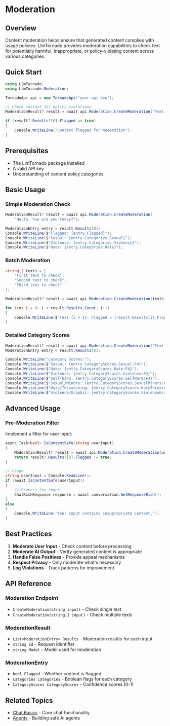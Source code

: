 # Moderation

## Overview

Content moderation helps ensure that generated content complies with usage policies. LlmTornado provides moderation capabilities to check text for potentially harmful, inappropriate, or policy-violating content across various categories.

## Quick Start

```csharp
using LlmTornado;
using LlmTornado.Moderation;

TornadoApi api = new TornadoApi("your-api-key");

// Check content for policy violations
ModerationResult? result = await api.Moderation.CreateModeration("Text to check");

if (result?.Results?[0].Flagged == true)
{
    Console.WriteLine("Content flagged for moderation");
}
```

## Prerequisites

- The LlmTornado package installed
- A valid API key
- Understanding of content policy categories

## Basic Usage

### Simple Moderation Check

```csharp
ModerationResult? result = await api.Moderation.CreateModeration(
    "Hello, how are you today?");

ModerationEntry entry = result.Results[0];
Console.WriteLine($"Flagged: {entry.Flagged}");
Console.WriteLine($"Sexual: {entry.Categories.Sexual}");
Console.WriteLine($"Violence: {entry.Categories.Violence}");
Console.WriteLine($"Hate: {entry.Categories.Hate}");
```

### Batch Moderation

```csharp
string[] texts = [
    "First text to check",
    "Second text to check",
    "Third text to check"
];

ModerationResult? result = await api.Moderation.CreateModeration(texts);

for (int i = 0; i < result.Results.Count; i++)
{
    Console.WriteLine($"Text {i + 1}: Flagged = {result.Results[i].Flagged}");
}
```

### Detailed Category Scores

```csharp
ModerationResult? result = await api.Moderation.CreateModeration("Text to analyze");
ModerationEntry entry = result.Results[0];

Console.WriteLine("Category Scores:");
Console.WriteLine($"Sexual: {entry.CategoryScores.Sexual:F4}");
Console.WriteLine($"Hate: {entry.CategoryScores.Hate:F4}");
Console.WriteLine($"Violence: {entry.CategoryScores.Violence:F4}");
Console.WriteLine($"Self-harm: {entry.CategoryScores.SelfHarm:F4}");
Console.WriteLine($"Sexual/Minors: {entry.CategoryScores.SexualMinors:F4}");
Console.WriteLine($"Hate/Threatening: {entry.CategoryScores.HateThreatening:F4}");
Console.WriteLine($"Violence/Graphic: {entry.CategoryScores.ViolenceGraphic:F4}");
```

## Advanced Usage

### Pre-Moderation Filter

Implement a filter for user input:

```csharp
async Task<bool> IsContentSafe(string userInput)
{
    ModerationResult? result = await api.Moderation.CreateModeration(userInput);
    return result?.Results?[0].Flagged != true;
}

// Usage
string userInput = Console.ReadLine();
if (await IsContentSafe(userInput))
{
    // Process the input
    ChatRichResponse response = await conversation.GetResponseRich();
}
else
{
    Console.WriteLine("Your input contains inappropriate content.");
}
```

## Best Practices

1. **Moderate User Input** - Check content before processing
2. **Moderate AI Output** - Verify generated content is appropriate
3. **Handle False Positives** - Provide appeal mechanisms
4. **Respect Privacy** - Only moderate what's necessary
5. **Log Violations** - Track patterns for improvement

## API Reference

### Moderation Endpoint
- `CreateModeration(string input)` - Check single text
- `CreateModeration(string[] input)` - Check multiple texts

### ModerationResult
- `List<ModerationEntry> Results` - Moderation results for each input
- `string Id` - Request identifier
- `string Model` - Model used for moderation

### ModerationEntry
- `bool Flagged` - Whether content is flagged
- `Categories Categories` - Boolean flags for each category
- `CategoryScores CategoryScores` - Confidence scores (0-1)

## Related Topics

- [Chat Basics](/1.%20LlmTornado/1.%20Chat/1.%20basics) - Core chat functionality
- [Agents](/2.%20Agents/1.%20Getting-Started) - Building safe AI agents
